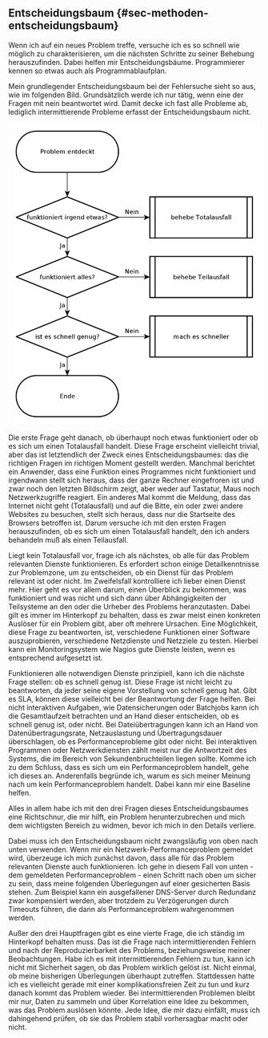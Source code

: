 
## Entscheidungsbaum {#sec-methoden-entscheidungsbaum}

Wenn ich auf ein neues Problem treffe, versuche ich es so schnell wie
möglich zu charakterisieren, um die nächsten Schritte zu seiner Behebung
herauszufinden.
Dabei helfen mir Entscheidungsbäume.
Programmierer kennen so etwas auch als Programmablaufplan.

Mein grundlegender Entscheidungsbaum bei der Fehlersuche sieht so aus,
wie im folgenden Bild.
Grundsätzlich werde ich nur tätig, wenn eine der Fragen mit nein beantwortet
wird.
Damit decke ich fast alle Probleme ab, lediglich intermittierende
Probleme erfasst der Entscheidungsbaum nicht.

![Allgemeiner Entscheidungsbaum](images/eb-allgemein-3-yed.png)

Die erste Frage geht danach, ob überhaupt noch etwas funktioniert oder ob
es sich um einen Totalausfall handelt.
Diese Frage erscheint vielleicht trivial, aber das ist letztendlich der
Zweck eines Entscheidungsbaumes: das die richtigen Fragen im richtigen Moment
gestellt werden.
Manchmal berichtet ein Anwender, dass eine Funktion eines Programmes nicht
funktioniert und irgendwann stellt sich heraus, dass der ganze Rechner
eingefroren ist und zwar noch den letzten Bildschirm zeigt, aber weder auf
Tastatur, Maus noch Netzwerkzugriffe reagiert.
Ein anderes Mal kommt die Meldung, dass das Internet nicht geht (Totalausfall)
und auf die Bitte, ein oder zwei andere Websites zu besuchen,
stellt sich heraus, dass nur die Startseite des Browsers betroffen ist.
Darum versuche ich mit den ersten Fragen herauszufinden, ob es sich um einen
Totalausfall handelt, den ich anders behandeln muß als einen Teilausfall.

Liegt kein Totalausfall vor, frage ich als nächstes, ob
alle für das Problem relevanten Dienste funktionieren.
Es erfordert schon einige Detailkenntnisse zur Problemzone, um zu entscheiden,
ob ein Dienst für das Problem relevant ist oder nicht.
Im Zweifelsfall kontrolliere ich lieber einen Dienst mehr.
Hier geht es vor allem darum, einen Überblick zu bekommen, was funktioniert und
was nicht und sich dann über Abhängigkeiten der Teilsysteme an den oder die
Urheber des Problems heranzutasten.
Dabei gilt es immer im Hinterkopf zu behalten, dass es zwar meist einen
konkreten Auslöser für ein Problem gibt, aber oft mehrere Ursachen.
Eine Möglichkeit, diese Frage zu beantworten, ist, verschiedene Funktionen einer
Software auszuprobieren, verschiedene Netzdienste und Netzziele zu testen.
Hierbei kann ein Monitoringsystem wie Nagios gute Dienste leisten, wenn es
entsprechend aufgesetzt ist.

Funktionieren alle notwendigen Dienste prinzipiell,
kann ich die nächste Frage stellen: ob es schnell genug ist.
Diese Frage ist nicht leicht zu beantworten, da jeder seine eigene
Vorstellung von schnell genug hat.
Gibt es SLA, können diese vielleicht bei der Beantwortung der Frage helfen.
Bei nicht interaktiven Aufgaben, wie Datensicherungen oder Batchjobs kann ich
die Gesamtlaufzeit betrachten und an Hand dieser entscheiden, ob es schnell
genug ist, oder nicht.
Bei Dateiübertragungen kann ich an Hand von Datenübertragungsrate, Netzauslastung und
Übertragungsdauer überschlagen, ob es Performanceprobleme gibt oder nicht.
Bei interaktiven Programmen oder Netzwerkdiensten zählt meist nur die
Antwortzeit des Systems, die im Bereich von Sekundenbruchteilen liegen sollte.
Komme ich zu dem Schluss, dass es sich um ein Performanceproblem handelt,
gehe ich dieses an.
Anderenfalls begründe ich, warum es sich meiner Meinung nach um kein
Performanceproblem handelt.
Dabei kann mir eine Baseline helfen.

Alles in allem habe ich mit den drei Fragen dieses Entscheidungsbaumes eine
Richtschnur, die mir hilft, ein Problem herunterzubrechen und mich dem
wichtigsten Bereich zu widmen, bevor ich mich in den Details verliere.

Dabei muss ich den Entscheidungsbaum nicht zwangsläufig von oben nach unten
verwenden.
Wenn mir ein Netzwerk-Performanceproblem gemeldet wird, überzeuge ich mich
zunächst davon, dass alle für das Problem relevanten Dienste auch funktionieren.
Ich gehe in diesem Fall von unten - dem gemeldeten Performanceproblem -
einen Schritt nach oben um sicher zu sein, dass meine folgenden Überlegungen
auf einer gesicherten Basis stehen. Zum Beispiel kann ein ausgefallener
DNS-Server durch Redundanz zwar kompensiert werden, aber trotzdem zu
Verzögerungen durch Timeouts führen, die dann als Performanceproblem
wahrgenommen werden.

Außer den drei Hauptfragen gibt es eine vierte Frage, die ich ständig
im Hinterkopf behalten muss.
Das ist die Frage nach intermittierenden Fehlern und nach der
Reproduzierbarkeit des Problems, beziehungsweise meiner Beobachtungen.
Habe ich es mit intermittierenden Fehlern zu tun, kann ich nicht mit
Sicherheit sagen, ob das Problem wirklich gelöst ist.
Nicht einmal, ob meine bisherigen Überlegungen überhaupt zutreffen.
Stattdessen hatte ich es vielleicht gerade mit einer komplikationsfreien
Zeit zu tun und kurz danach kommt das Problem wieder.
Bei intermittierenden Problemen bleibt mir nur, Daten zu sammeln und über
Korrelation eine Idee zu bekommen, was das Problem auslösen könnte.
Jede Idee, die mir dazu einfällt, muss ich dahingehend prüfen, ob sie
das Problem stabil vorhersagbar macht oder nicht.

